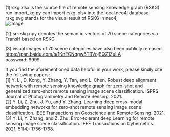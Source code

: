 (1)rskg.xlsx is the source file of remote sensing knowledge graph (RSKG)  
     run import_kg.py can import rskg. xlsx into the local neo4j database  
     rskg.svg stands for the visual result of RSKG in neo4j  
     ![image](https://github.com/kdy2021/SR-RSKG/blob/main/data/RSKG.jpg)  

(2) sr-rskg.npy denotes the semantic vectors of 70 scene categories via TransH based on RSKG  

(3) visual images of 70 scene categories have also been publicly released.  
     https://pan.baidu.com/s/1KnECNqgw6TRVojBQZ1ZuLA  
     password: 9999  


If you find the aforementioned data helpful in your work, please kindly cite the following papers:  
[1] Y. Li, D. Kong, Y. Zhang, Y. Tan, and L. Chen. Robust deep alignment network with remote sensing knowledge graph for zero-shot and generalized zero-shot remote sensing image scene classification. ISPRS Journal of Photogrammetry and Remote Sensing. 2021.  
[2] Y. Li, Z. Zhu, J. Yu, and Y. Zhang. Learning deep cross-modal embedding networks for zero-shot remote sensing image scene classification. IEEE Transactions on Geoscience and Remote Sensing. 2021.  
[3] Y. Li, Y. Zhang, and Z. Zhu. Error-tolerant deep Learning for remote sensing image scene classification. IEEE Transactions on Cybernetics. 2021, 51(4): 1756-1768.  
